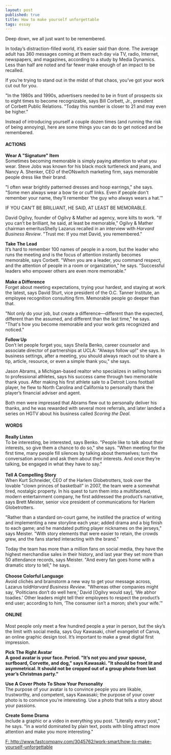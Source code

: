 ```yaml
---
layout: post
published: true
title: How to make yourself unforgettable
tags: essay    
---
```

<p style="margin-left:0in;background:white;">
	Deep down, we all just want to be
remembered.
</p>
<p style="margin-left:0in;background:white;">
	In
today’s distraction-filled world, it’s easier said than done. The average adult
has 360 messages coming at them each day via TV, radio, Internet, newspapers,
and magazines, according to a study by<span class="apple-converted-space">&nbsp;</span>Media Dynamics. Less than half are noted and far
fewer make enough of an impact to be recalled.
</p>
<p style="margin-left:0in;background:white;">
	If
you’re trying to stand out in the midst of that chaos, you’ve got your work cut
out for you.
</p>
<p style="margin-left:0in;background:white;">
	"In
the 1980s and 1990s, advertisers needed to be in front of prospects six to
eight times to become recognizable, says Bill Corbett, Jr., president of<span class="apple-converted-space">&nbsp;</span>Corbett Public Relations. "Today
this number is closer to 21 and may even be higher."
</p>
<p style="margin-left:0in;background:white;">
	Instead
of introducing yourself a couple dozen times (and running the risk of being
annoying), here are some things you can do to get noticed and be remembered.
</p>

<h4 style="background:white;">
	ACTIONS
</h4>
<p style="margin-left:0in;background:white;">
	<span class="subhead"><b>Wear A "Signature" Item</b></span><br />
Sometimes becoming memorable is simply paying attention to what you wear. Steve
Jobs was known for his black mock turtleneck and jeans, and Nancy A. Shenker,
CEO of<span class="apple-converted-space">&nbsp;</span>theONswitch marketing
firm, says memorable people dress like their brand.
</p>
<p style="margin-left:0in;background:white;">
	"I often wear brightly
patterned dresses and hoop earrings," she says. "Some men always wear
a bow tie or cuff links. Even if people don't remember your name, they'll
remember ‘the guy who always wears a hat.’"<span class="MsoHyperlink"></span> 
</p>
<p class="MsoNormal" style="background:white;">
	IF
YOU CAN’T BE BRILLIANT, HE SAID, AT LEAST BE MEMORABLE.<span class="MsoHyperlink"></span> 
</p>
<p style="margin-left:0in;background:white;">
	David Ogilvy, founder of<span class="apple-converted-space">&nbsp;</span>Ogilvy &amp;
Mather<span class="apple-converted-space">&nbsp;</span>ad agency, wore
kilts to work. "If you can’t be brilliant, he said, at least be
memorable," Ogilvy &amp; Mather chairman emeritusShelly Lazarus<span class="apple-converted-space">&nbsp;</span>recalled in an interview with<span class="apple-converted-space">&nbsp;</span><em>Harvard Business Review</em>.
"Trust me: If you met David, you remembered."<span class="MsoHyperlink"></span> 
</p>
<p style="margin-left:0in;background:white;">
	<span class="subhead"><b>Take The Lead</b></span><span class="subhead"><br />
It’s hard to remember 100 names of people in a room, but the leader who runs
the meeting and is the focus of attention instantly becomes memorable, says
Corbett. "When you are a leader, you command respect, and the attention of
people in a room or organization," he says. "Successful leaders who
empower others are even more memorable."<br />
<br />
</span><span class="subhead"><b>Make a Difference</b></span><span class="subhead"><br />
Forget about meeting expectations, trying your hardest, and staying at work the
latest, says</span><span class="apple-converted-space">&nbsp;</span><span class="subhead">David Sturt</span><span class="subhead">,
vice president of the</span><span class="apple-converted-space">&nbsp;</span><span class="subhead">O.C. Tanner Institute,
an employee recognition consulting firm. Memorable people go deeper than that.</span><span class="MsoHyperlink"></span> 
</p>
<p style="margin-left:0in;background:white;">
	"Not
only do your job, but create a difference—different than the expected,
different than the assumed, and different than the last time," he says. "That's
how you become memorable and your work gets recognized and noticed."<span class="MsoHyperlink"></span> 
</p>
<p style="margin-left:0in;background:white;">
	<span class="subhead"><b>Follow Up</b></span><span class="subhead"><br />
Don’t let people forget you, says Sheila Benko, career counselor and associate
director of partnerships at UCLA: "Always follow up!" she says. In
business settings, after a meeting, you should always reach out to share a tip,
article, resource, or even a simple thank you," she says.</span><span class="MsoHyperlink"></span> 
</p>
<p style="margin-left:0in;background:white;">
	Jason
Abrams, a Michigan-based realtor who specializes in selling homes
to professional athletes, says his success came through two memorable thank yous.
After making his first athlete sale to a Detroit Lions football player, he flew
to North Carolina and California to personally thank the player’s financial
adviser and agent.<span class="MsoHyperlink"></span> 
</p>
<p style="margin-left:0in;background:white;">
	Both
men were impressed that Abrams flew out to personally deliver his thanks, and
he was rewarded with several more referrals, and later landed a series on HGTV
about his business called<span class="apple-converted-space">&nbsp;</span><em>Scoring
the Deal</em>.<span class="MsoHyperlink"></span> 
</p>
<h4 style="background:white;">
	WORDS<span class="MsoHyperlink"></span> 
</h4>
<p style="margin-left:0in;background:white;">
	<span class="subhead"><b>Really Listen</b></span><span class="subhead"><br />
To be interesting, be interested, says Benko. "People like to talk about
their interests, so give them a chance to do so," she says. "When
meeting for the first time, many people fill silences by talking about
themselves; turn the conversation around and ask them about their interests.
And once they’re talking, be engaged in what they have to say."<br />
<br />
</span><span class="subhead"><b>Tell A Compelling Story</b></span><span class="subhead"><br />
When Kurt Schneider, CEO of the Harlem Globetrotters, took over the lovable "clown
princes of basketball" in 2007, the team were a somewhat tired, nostalgic
property. In his quest to turn them into a multifaceted, modern entertainment
company, he first addressed the product’s narrative, says Brett Meister, senior
vice president of communications for Harlem Globetrotters.</span><span class="MsoHyperlink"></span> 
</p>
<p style="margin-left:0in;background:white;">
	"Rather
than a standard on-court game, he instilled the practice of writing and implementing
a new storyline each year; added drama and a big finish to each game; and he
mandated putting player nicknames on the jerseys," says Meister. "With
story elements that were easier to retain, the crowds grew, and the fans
started interacting with the brand."<span class="MsoHyperlink"></span> 
</p>
<p style="margin-left:0in;background:white;">
	Today
the team has more than a million fans on social media, they have the highest
merchandise sales in their history, and last year they set more than 50
attendance records, says Meister. "And every fan goes home with a dramatic
story to tell," he says.<br />
<br />
<span class="subhead"><b>Choose Colorful Language</b></span><br />
Avoid clichés and brainstorm a new way to get your message across, Lazarus told<em>Harvard Business
Review</em>. "Whereas other companies might say, ‘Politicians don’t
do well here,’ David [Ogilvy would say], ‘We abhor toadies.’ Other leaders
might tell their employees to respect the product’s end user; according to him,
‘The consumer isn’t a moron; she’s your wife.’"<span class="MsoHyperlink"></span> 
</p>
<h4 style="background:white;">
	ONLINE<span class="MsoHyperlink"></span> 
</h4>
<p style="margin-left:0in;background:white;">
	Most
people only meet a few hundred people a year in person, but the sky’s the limit
with social media, says Guy Kawasaki, chief evangelist of<span class="apple-converted-space">&nbsp;</span>Canva,
an online graphic design tool. It’s important to make a great digital first
impression.<span class="MsoHyperlink"></span> 
</p>
<p style="margin-left:0in;background:white;">
	<span class="subhead"><b>Pick The Right Avatar<br />
A good avatar is your face. Period. "It’s not you and
your spouse, surfboard, Corvette, and dog," says Kawasaki. "It should
be front lit and asymmetrical. It should not be cropped out of a group photo
from last year’s Christmas party."</b></span><span class="MsoHyperlink"></span> 
</p>
<p style="margin-left:0in;background:white;">
	<span class="subhead"><b>Use A Cover Photo To Show Your Personality</b></span><span class="subhead"><br />
The purpose of your avatar is to convince people you are likable, trustworthy,
and competent, says Kawasaki; the purpose of your cover photo is to convince
you’re interesting. Use a photo that tells a story about your passions.</span><span class="MsoHyperlink"></span> 
</p>
<p style="margin-left:0in;background:white;">
	<span class="subhead"><b>Create Some Drama</b></span><span class="apple-converted-space"><b>&nbsp;</b></span><span class="subhead"><br />
Include a graphic or a video in everything you post. "Literally every
post," he says. "In a world dominated by plain text, posts with bling
attract more attention and make you more interesting."</span><span class="MsoHyperlink"></span> 
</p>
<p class="MsoNormal">
	<a href="www.fastcompany.com/3045762/work-smart/how-to-make-yourself-unforgettable" target="_blank">F:
http://www.fastcompany.com/3045762/work-smart/how-to-make-yourself-unforgettable</a><span class="MsoHyperlink"></span> 
</p>
<p>
	<br />
</p>
